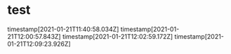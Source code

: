 # test
timestamp[2021-01-21T11:40:58.034Z]
timestamp[2021-01-21T12:00:57.843Z]
timestamp[2021-01-21T12:02:59.172Z]
timestamp[2021-01-21T12:09:23.926Z]
